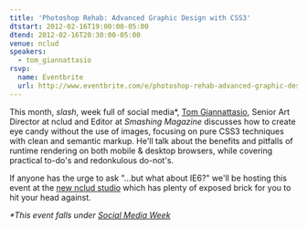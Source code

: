 ```yaml
---
title: 'Photoshop Rehab: Advanced Graphic Design with CSS3'
dtstart: 2012-02-16T19:00:00-05:00
dtend: 2012-02-16T20:30:00-05:00
venue: nclud
speakers:
  - tom_giannattasio
rsvp:
  name: Eventbrite
  url: http://www.eventbrite.com/e/photoshop-rehab-advanced-graphic-design-with-css3-tickets-2821062875
---
```


This month, _slash_, week full of social media*, [Tom Giannattasio](http://attasi.com/), Senior Art Director at nclud and Editor at _Smashing Magazine_ discusses how to create eye candy without the use of images, focusing on pure CSS3 techniques with clean and semantic markup. He'll talk about the benefits and pitfalls of runtime rendering on both mobile & desktop browsers, while covering practical to-do's and redonkulous do-not's.

If anyone has the urge to ask "…but what about IE6?" we'll be hosting this event at the [new nclud studio](http://g.co/maps/sdsj3) which has plenty of exposed brick for you to hit your head against.

_*This event falls under [Social Media Week](http://socialmediaweek.org/washingtondc/)_
